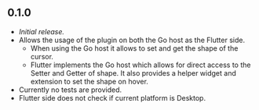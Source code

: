 ## 0.1.0

* *Initial release.*
* Allows the usage of the plugin on both the Go host as the Flutter side. 
  * When using the Go host it allows to set and get the shape of the cursor. 
  * Flutter implements the Go host which allows for direct access to the Setter and Getter of shape. It also provides a helper widget and extension to set the shape on hover.
* Currently no tests are provided.
* Flutter side does not check if current platform is Desktop. 